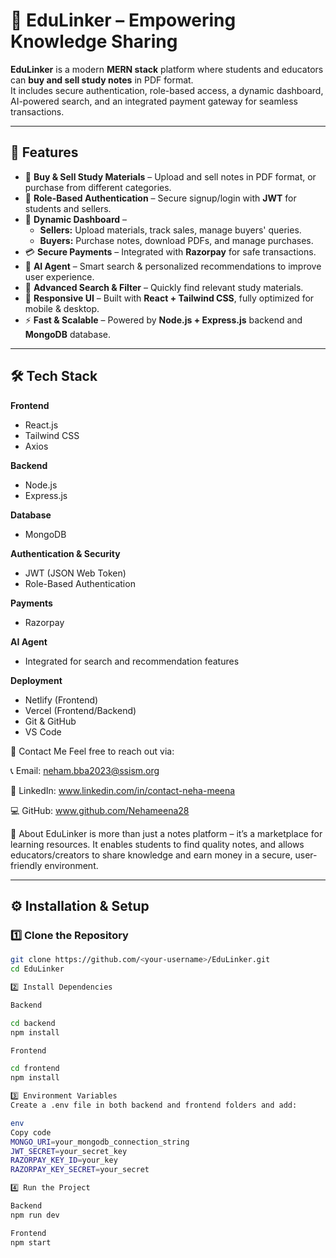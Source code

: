 # 📘 EduLinker – Empowering Knowledge Sharing  

**EduLinker** is a modern **MERN stack** platform where students and educators can **buy and sell study notes** in PDF format.  
It includes secure authentication, role-based access, a dynamic dashboard, AI-powered search, and an integrated payment gateway for seamless transactions.  

---

## 🚀 Features  

- 🛒 **Buy & Sell Study Materials** – Upload and sell notes in PDF format, or purchase from different categories.  
- 🔐 **Role-Based Authentication** – Secure signup/login with **JWT** for students and sellers.  
- 📂 **Dynamic Dashboard** –  
  - **Sellers:** Upload materials, track sales, manage buyers' queries.  
  - **Buyers:** Purchase notes, download PDFs, and manage purchases.  
- 💳 **Secure Payments** – Integrated with **Razorpay** for safe transactions.  
- 🤖 **AI Agent** – Smart search & personalized recommendations to improve user experience.  
- 🔎 **Advanced Search & Filter** – Quickly find relevant study materials.  
- 📱 **Responsive UI** – Built with **React + Tailwind CSS**, fully optimized for mobile & desktop.  
- ⚡ **Fast & Scalable** – Powered by **Node.js + Express.js** backend and **MongoDB** database.  

---

## 🛠️ Tech Stack  

**Frontend**  
- React.js  
- Tailwind CSS  
- Axios  

**Backend**  
- Node.js  
- Express.js  

**Database**  
- MongoDB  

**Authentication & Security**  
- JWT (JSON Web Token)  
- Role-Based Authentication  

**Payments**  
- Razorpay  

**AI Agent**  
- Integrated for search and recommendation features  

**Deployment**  
- Netlify (Frontend)  
- Vercel (Frontend/Backend)  
- Git & GitHub  
- VS Code



📧 Contact Me
Feel free to reach out via:

📞 Email: neham.bba2023@ssism.org

💼 LinkedIn: www.linkedin.com/in/contact-neha-meena

💻 GitHub: www.github.com/Nehameena28


📖 About
EduLinker is more than just a notes platform – it’s a marketplace for learning resources.
It enables students to find quality notes, and allows educators/creators to share knowledge and earn money in a secure, user-friendly environment.


---

## ⚙️ Installation & Setup  

### 1️⃣ Clone the Repository  
```bash
git clone https://github.com/<your-username>/EduLinker.git
cd EduLinker

2️⃣ Install Dependencies

Backend

cd backend
npm install

Frontend

cd frontend
npm install

3️⃣ Environment Variables
Create a .env file in both backend and frontend folders and add:

env
Copy code
MONGO_URI=your_mongodb_connection_string
JWT_SECRET=your_secret_key
RAZORPAY_KEY_ID=your_key
RAZORPAY_KEY_SECRET=your_secret

4️⃣ Run the Project

Backend
npm run dev

Frontend
npm start

